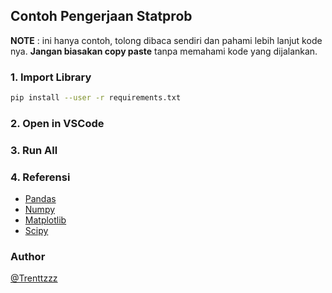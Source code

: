 ## Contoh Pengerjaan Statprob

**NOTE** : ini hanya contoh, tolong dibaca sendiri dan pahami lebih lanjut kode nya. **Jangan biasakan copy paste** tanpa memahami kode yang dijalankan.

### 1. Import Library

```bash
pip install --user -r requirements.txt
```

### 2. Open in VSCode


### 3. Run All

### 4. Referensi

- [Pandas](https://pandas.pydata.org/)
- [Numpy](https://numpy.org/)
- [Matplotlib](https://matplotlib.org/)
- [Scipy](https://www.scipy.org/)


### Author

[@Trenttzzz](https://github.com/Trenttzzz)
